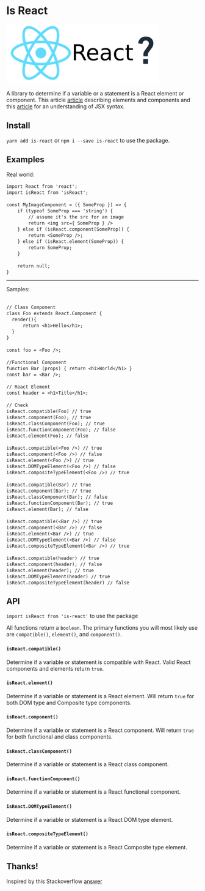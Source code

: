# Is React

![Is React?](is-react.png)

A library to determine if a variable or a statement is a React element or component.
This article [article](https://facebook.github.io/react/blog/2015/12/18/react-components-elements-and-instances.html) describing elements and components and this [article](https://facebook.github.io/react/docs/jsx-in-depth.html)
for an understanding of JSX syntax.

## Install

`yarn add is-react` or `npm i --save is-react` to use the package.

## Examples

Real world:
```
import React from 'react';
import isReact from 'isReact';

const MyImageComponent = ({ SomeProp }) => {
    if (typeof SomeProp === 'string') {
        // assume it's the src for an image
        return <img src={ SomeProp } />
    } else if (isReact.component(SomeProp)) {
        return <SomeProp />;
    } else if (isReact.element(SomeProp)) {
        return SomeProp;
    }

    return null;
}
```
______________________

Samples:
```

// Class Component
class Foo extends React.Component {
  render(){
      return <h1>Hello</h1>;
  }
}

const foo = <Foo />;

//Functional Component
function Bar (props) { return <h1>World</h1> }
const bar = <Bar />;

// React Element
const header = <h1>Title</h1>;

// Check
isReact.compatible(Foo) // true
isReact.component(Foo); // true
isReact.classComponent(Foo); // true
isReact.functionComponent(Foo); // false
isReact.element(Foo); // false

isReact.compatible(<Foo />) // true
isReact.component(<Foo />) // false
isReact.element(<Foo />) // true
isReact.DOMTypeElement(<Foo />) // false
isReact.compositeTypeElement(<Foo />) // true

isReact.compatible(Bar) // true
isReact.component(Bar); // true
isReact.classComponent(Bar); // false
isReact.functionComponent(Bar); // true
isReact.element(Bar); // false

isReact.compatible(<Bar />) // true
isReact.component(<Bar />) // false
isReact.element(<Bar />) // true
isReact.DOMTypeElement(<Bar />) // false
isReact.compositeTypeElement(<Bar />) // true

isReact.compatible(header) // true
isReact.component(header); // false
isReact.element(header); // true
isReact.DOMTypeElement(header) // true
isReact.compositeTypeElement(header) // false
```

## API
`import isReact from 'is-react'` to use the package

All functions return a `boolean`. The primary functions you will most likely
use are `compatible()`, `element()`, and `component()`.

#### `isReact.compatible()`

Determine if a variable or statement is compatible with React. Valid React
components and elements return `true`.

#### `isReact.element()`

Determine if a variable or statement is a React element. Will return `true`
for both DOM type and Composite type components.

#### `isReact.component()`

Determine if a variable or statement is a React component. Will return `true`
for both functional and class components.

#### `isReact.classComponent()`

Determine if a variable or statement is a React class component.

#### `isReact.functionComponent()`

Determine if a variable or statement is a React functional component.

#### `isReact.DOMTypeElement()`

Determine if a variable or statement is a React DOM type element.

#### `isReact.compositeTypeElement()`

Determine if a variable or statement is a React Composite type element.

## Thanks!

Inspired by this Stackoverflow [answer](http://stackoverflow.com/a/41658173)
